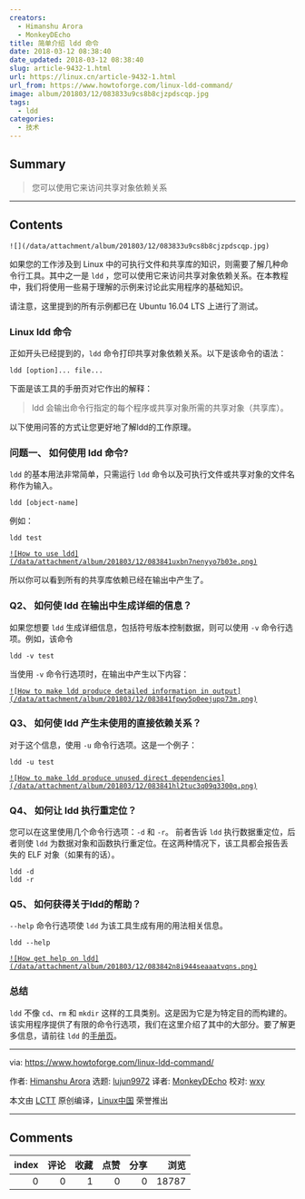 ```yaml
---
creators:
  - Himanshu Arora
  - MonkeyDEcho
title: 简单介绍 ldd 命令
date: 2018-03-12 08:38:40
date_updated: 2018-03-12 08:38:40
slug: article-9432-1.html
url: https://linux.cn/article-9432-1.html
url_from: https://www.howtoforge.com/linux-ldd-command/
image: album/201803/12/083833u9cs8b8cjzpdscqp.jpg
tags:
  - ldd
categories:
  - 技术
---
```


## Summary

> 您可以使用它来访问共享对象依赖关系

***

<!-- more -->

## Contents

`![](/data/attachment/album/201803/12/083833u9cs8b8cjzpdscqp.jpg)`

如果您的工作涉及到 Linux 中的可执行文件和共享库的知识，则需要了解几种命令行工具。其中之一是 `ldd` ，您可以使用它来访问共享对象依赖关系。在本教程中，我们将使用一些易于理解的示例来讨论此实用程序的基础知识。

请注意，这里提到的所有示例都已在 Ubuntu 16.04 LTS 上进行了测试。

### Linux ldd 命令

正如开头已经提到的，`ldd` 命令打印共享对象依赖关系。以下是该命令的语法：

```shell
ldd [option]... file...
```

下面是该工具的手册页对它作出的解释：

> 
> ldd 会输出命令行指定的每个程序或共享对象所需的共享对象（共享库）。
> 
> 
> 

以下使用问答的方式让您更好地了解ldd的工作原理。

### 问题一、 如何使用 ldd 命令?

`ldd` 的基本用法非常简单，只需运行 `ldd` 命令以及可执行文件或共享对象的文件名称作为输入。

```shell
ldd [object-name]
```

例如：

```shell
ldd test
```

[`![How to use ldd](/data/attachment/album/201803/12/083841uxbn7nenyyo7b03e.png)`](https://www.howtoforge.com/images/command-tutorial/big/ldd-basic.png)

所以你可以看到所有的共享库依赖已经在输出中产生了。

### Q2、 如何使 ldd 在输出中生成详细的信息？

如果您想要 `ldd` 生成详细信息，包括符号版本控制数据，则可以使用 `-v` 命令行选项。例如，该命令

```shell
ldd -v test
```

当使用 `-v` 命令行选项时，在输出中产生以下内容：

[`![How to make ldd produce detailed information in output](/data/attachment/album/201803/12/083841fpwy5p0eejupp73m.png)`](https://www.howtoforge.com/images/command-tutorial/big/ldd-v-option.png)

### Q3、 如何使 ldd 产生未使用的直接依赖关系？

对于这个信息，使用 `-u` 命令行选项。这是一个例子：

```shell
ldd -u test
```

[`![How to make ldd produce unused direct dependencies](/data/attachment/album/201803/12/083841hl2tuc3q09q3300q.png)`](https://www.howtoforge.com/images/command-tutorial/big/ldd-u-test.png)

### Q4、 如何让 ldd 执行重定位？

您可以在这里使用几个命令行选项：`-d` 和 `-r`。 前者告诉 `ldd` 执行数据重定位，后者则使 `ldd` 为数据对象和函数执行重定位。在这两种情况下，该工具都会报告丢失的 ELF 对象（如果有的话）。

```shell
ldd -d
ldd -r
```

### Q5、 如何获得关于ldd的帮助？

`--help` 命令行选项使 `ldd` 为该工具生成有用的用法相关信息。

```shell
ldd --help
```

[`![How get help on ldd](/data/attachment/album/201803/12/083842n8i944seaaatvqns.png)`](https://www.howtoforge.com/images/command-tutorial/big/ldd-help-option.png)

### 总结

`ldd` 不像 `cd`、`rm` 和 `mkdir` 这样的工具类别。这是因为它是为特定目的而构建的。该实用程序提供了有限的命令行选项，我们在这里介绍了其中的大部分。要了解更多信息，请前往 `ldd` 的[手册页](https://linux.die.net/man/1/ldd)。

---

via: <https://www.howtoforge.com/linux-ldd-command/>

作者: [Himanshu Arora](https://www.howtoforge.com/) 选题: [lujun9972](https://github.com/lujun9972) 译者: [MonkeyDEcho](https://github.com/MonkeyDEcho) 校对: [wxy](https://github.com/wxy)

本文由 [LCTT](https://github.com/LCTT/TranslateProject) 原创编译，[Linux中国](https://linux.cn/) 荣誉推出

***

## Comments


|   index |   评论 |   收藏 |   点赞 |   分享 |   浏览 |
|--------:|-------:|-------:|-------:|-------:|-------:|
|       0 |      0 |      1 |      0 |      0 |  18787 |
